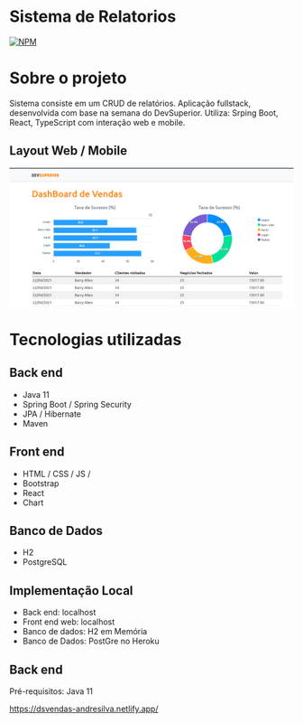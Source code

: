 # Sistema de Relatorios

[![NPM](https://img.shields.io/npm/l/react)](https://github.com/andresilvape/eventos/blob/add-license-1/LICENSE)

# Sobre o projeto

Sistema consiste em um CRUD de relatórios. Aplicação fullstack, desenvolvida com base na semana do DevSuperior. Utiliza: Srping Boot, React, TypeScript com interação web e mobile.

## Layout Web / Mobile
![Alt text](https://github.com/andresilvape/assets/blob/main/sds3.PNG?raw=true "Title")

# Tecnologias utilizadas
## Back end
- Java 11
- Spring Boot / Spring Security
- JPA / Hibernate
- Maven

## Front end
- HTML / CSS / JS / 
- Bootstrap
- React
- Chart

## Banco de Dados
- H2
- PostgreSQL

## Implementação Local
- Back end: localhost
- Front end web: localhost
- Banco de dados: H2 em Memória
- Banco de Dados: PostGre no Heroku

## Back end
Pré-requisitos: Java 11

https://dsvendas-andresilva.netlify.app/
